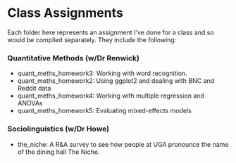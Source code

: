 # Class Assignments

Each folder here represents an assignment I've done for a class and so would be compiled separately. They include the following:

### Quantitative Methods (w/Dr Renwick)
* quant_meths_homework3: Working with word recognition.
* quant_meths_homework2: Using ggplot2 and dealing with BNC and Reddit data
* quant_meths_homework4: Working with multiple regression and ANOVAs
* quant_meths_homework5: Evaluating mixed-effects models

### Sociolinguistics (w/Dr Howe)
* the_niche: A R\&A survey to see how people at UGA pronounce the name of the dining hall The Niche.
